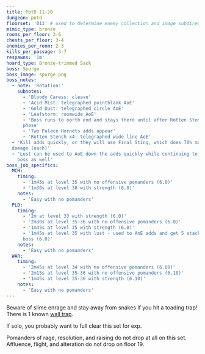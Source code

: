 ```yaml
---
title: PotD 11-20
dungeon: potd
floorset: '011' # used to determine enemy collection and image subdirectory
mimic_type: bronze
rooms_per_floor: 3-6
chests_per_floor: 3-4
enemies_per_room: 2-3
kills_per_passage: 3-7
respawns: '1m'
hoard_type: Bronze-trimmed Sack
boss: Spurge
boss_image: spurge.png
boss_notes:
  - note: 'Rotation:'
    subnotes:
      - 'Bloody Caress: cleave'
      - 'Acid Mist: telegraphed pointblank AoE'
      - 'Gold Dust: telegraphed circle AoE'
      - 'Leafstorm: roomwide AoE'
      - 'Boss runs to north end and stays there until after Rotten Stench
      phase'
      - 'Two Palace Hornets adds appear'
      - 'Rotten Stench x4: telegraphed wide line AoE'
  - 'Kill adds quickly, or they will use Final Sting, which does 70% max HP
  damage (each)'
  - 'Lust can be used to AoE down the adds quickly while continuing to DPS the
    boss as well'
boss_job_specifics:
  MCH:
    timing:
      - '1m45s at level 35 with no offensive pomanders (6.0)'
      - '1m30s at level 38 with strength (6.0)'
    notes:
      - 'Easy with no pomanders'
  PLD:
    timing:
      - '2m at level 33 with strength (6.0)'
      - '2m30s at level 35-36 with no offensive pomanders (6.0)'
      - '1m45s at level 35 with strength (6.0)'
      - '1m45s at level 35 with lust - used to AoE adds and get 5 stacks on
      boss (6.0)'
    notes:
      - 'Easy with no pomanders'
  WAR:
    timing:
      - '2m45s at level 34 with no offensive pomanders (6.08)'
      - '2m15s at level 35-36 with no offensive pomanders (6.10)'
      - '1m45s at level 35-36 with strength (6.10)'
    notes:
      - 'Easy with no pomanders'
---
```


Beware of slime enrage and stay away from snakes if you hit a toading trap!
There is 1 known [wall trap](/wall_traps.html#potd-11-19).

If solo, you probably want to full clear this set for exp.

Pomanders of rage, resolution, and raising do not drop at all on this set.
Affluence, flight, and alteration do not drop on floor 19.